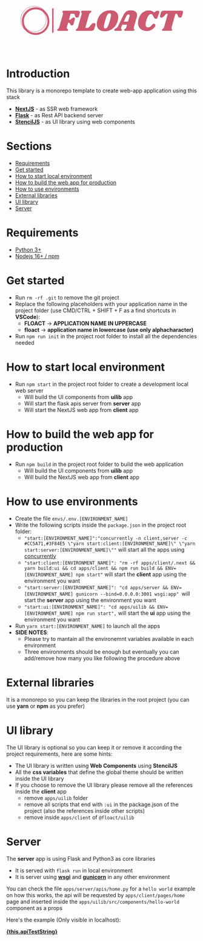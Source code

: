 <a href="https://github.com/Flowrome/floact">
<svg width="100%" height="100%" viewBox="0 0 2500 834" version="1.1" xmlns="http://www.w3.org/2000/svg" fill-rule="evenodd" clip-rule="evenodd" stroke-linejoin="round" stroke-miterlimit="2">
<g>
<g id="o-0">
<path d="M618.08,264.697c-0,-5.139 -4.171,-9.306 -9.309,-9.306c-5.137,-0 -9.308,4.167 -9.308,9.306l-0,303.942c-0,5.133 4.171,9.306 9.308,9.306c5.138,0 9.309,-4.173 9.309,-9.306l-0,-303.942Z" fill="#cc5a71" />
</g>
<g id="text-0">
<path d="M932.091,289.348c9.713,0 17.271,2.1 22.679,6.3c5.355,4.2 8.03,9.975 8.03,17.325c-0,3.671 -0.525,7.217 -1.575,10.63l-10.238,36.612c-1.833,6.825 -4.854,11.679 -9.054,14.567c-4.2,2.887 -9.708,4.333 -16.533,4.333c-6.563,0 -11.813,-1.392 -15.75,-4.175c-3.938,-2.729 -6.825,-7.246 -8.659,-13.542l-6.3,-22.441c-1.05,-3.938 -2.362,-6.563 -3.937,-7.875c-1.575,-1.313 -4.854,-1.967 -9.842,-1.967l-39.371,-0l-22.046,77.95l7.48,-0c3.675,-0 6.904,-0.525 9.683,-1.575c2.729,-1.05 5.671,-3.017 8.821,-5.904l12.204,-10.238c4.462,-3.937 8.479,-6.771 12.046,-8.504c3.516,-1.679 7.246,-2.517 11.183,-2.517c4.988,0 9.133,1.442 12.438,4.33c3.258,2.887 4.883,6.954 4.883,12.204c-0,2.1 -0.392,4.591 -1.179,7.479l-17.325,59.842c-3.938,12.862 -11.021,19.291 -21.259,19.291c-8.4,0 -14.962,-4.329 -19.687,-12.991l-7.083,-13.384c-1.838,-3.675 -3.546,-6.037 -5.121,-7.087c-1.575,-1.05 -3.938,-1.575 -7.084,-1.575l-11.42,-0l-16.534,58.662c-0.525,1.575 -0.787,3.671 -0.787,6.296c-0,3.675 0.866,6.696 2.6,9.059c1.679,2.362 4.225,4.854 7.637,7.479c2.888,2.362 4.854,4.279 5.904,5.745c1.05,1.421 1.575,3.18 1.575,5.28c0,4.72 -2.1,8.004 -6.3,9.841c-4.2,1.838 -10.366,2.754 -18.504,2.754l-98.816,0c-6.825,0 -11.942,-1.258 -15.355,-3.779c-3.412,-2.466 -4.595,-5.933 -3.545,-10.391c0.525,-2.363 1.495,-4.28 2.916,-5.75c1.467,-1.417 3.646,-3.046 6.534,-4.884c4.462,-2.625 8.004,-5.379 10.629,-8.266c2.625,-2.888 4.725,-7.35 6.3,-13.384l48.425,-169.687c1.05,-3.413 1.575,-6.559 1.575,-9.446c-0,-3.15 -0.446,-5.775 -1.338,-7.875c-0.946,-2.1 -2.337,-4.329 -4.175,-6.692c-2.362,-3.412 -3.541,-6.171 -3.541,-8.271c-0,-0.787 0.262,-2.229 0.787,-4.329c1.05,-3.412 3.413,-5.825 7.088,-7.246c3.67,-1.466 9.054,-2.204 16.141,-2.204l174.8,0Zm213.384,160.629c7.35,0 12.916,1.496 16.695,4.488c3.83,3.046 5.746,7.325 5.746,12.837c0,2.363 -0.391,4.988 -1.179,7.875l-12.992,46.063c-3.412,11.283 -8.216,19.158 -14.412,23.621c-6.142,4.462 -15.246,6.691 -27.321,6.691l-185.037,0c-5.513,0 -9.792,-0.916 -12.838,-2.754c-2.992,-1.837 -4.487,-4.333 -4.487,-7.483c-0,-1.571 0.395,-3.279 1.183,-5.117c0.787,-2.1 2.1,-3.883 3.937,-5.354c1.838,-1.417 3.805,-2.783 5.905,-4.096c4.2,-2.625 7.612,-5.3 10.237,-8.029c2.625,-2.783 4.854,-7.325 6.692,-13.621l48.029,-169.687c1.05,-3.413 1.575,-6.692 1.575,-9.842c-0,-2.887 -0.471,-5.329 -1.417,-7.321c-0.891,-1.941 -2.125,-4.225 -3.7,-6.85c-2.362,-3.412 -3.541,-6.171 -3.541,-8.271c-0,-0.787 0.262,-2.229 0.787,-4.329c1.05,-3.412 3.333,-5.825 6.85,-7.246c3.567,-1.466 9.029,-2.204 16.375,-2.204l92.521,0c5.512,0 9.762,0.842 12.754,2.521c3.046,1.733 4.567,4.175 4.567,7.325c-0,1.308 -0.392,3.017 -1.179,5.117c-0.788,1.837 -1.917,3.462 -3.388,4.879c-1.417,1.471 -2.729,2.521 -3.933,3.15c-1.159,0.683 -1.996,1.287 -2.521,1.812c-4.2,2.363 -7.613,4.988 -10.238,7.875c-2.625,2.888 -4.854,7.35 -6.691,13.384l-50.788,178.346l24.409,-0c6.037,-0 11.208,-1.05 15.512,-3.15c4.358,-2.1 8.896,-6.034 13.621,-11.809l27.167,-32.283c4.987,-5.775 9.762,-9.975 14.329,-12.6c4.621,-2.625 10.212,-3.938 16.771,-3.938Zm214.566,-166.533c33.071,0 58.925,7.796 77.559,23.388c18.583,15.641 27.875,38.162 27.875,67.558c-0,13.908 -2.075,28.871 -6.221,44.879c-7.875,29.396 -20.079,54.333 -36.613,74.804c-16.537,20.471 -36.221,35.959 -59.054,46.455c-22.837,10.5 -47.637,15.75 -74.412,15.75c-32.809,-0 -58.53,-7.821 -77.163,-23.463c-18.687,-15.592 -28.033,-38.088 -28.033,-67.483c-0,-13.384 2.258,-28.738 6.775,-46.063c7.608,-29.133 19.604,-53.883 35.983,-74.25c16.429,-20.317 35.983,-35.671 58.658,-46.062c22.73,-10.342 47.613,-15.513 74.646,-15.513Zm-7.087,38.583c-7.871,0 -14.984,3.15 -21.338,9.45c-6.246,6.296 -12.466,16.588 -18.662,30.863c-6.142,14.333 -12.754,34.225 -19.842,59.687c-10.496,36.746 -15.746,62.071 -15.746,75.984c0,8.137 1.442,14.041 4.329,17.716c2.888,3.676 7.48,5.513 13.78,5.513c7.875,-0 14.962,-3.229 21.262,-9.688c6.296,-6.404 12.467,-16.691 18.5,-30.866c6.038,-14.171 12.704,-33.725 20,-58.659c10.292,-36.22 15.433,-61.679 15.433,-76.379c0,-8.4 -1.441,-14.433 -4.329,-18.108c-2.887,-3.675 -7.35,-5.513 -13.387,-5.513Zm355.433,49.213l-38.583,133.858c-1.05,3.409 -1.575,6.821 -1.575,10.234c-0,2.887 0.396,5.304 1.183,7.245c0.788,1.996 1.654,3.571 2.596,4.725c0.892,1.205 1.471,2.071 1.733,2.596c2.625,2.625 3.938,5.25 3.938,7.875c-0,0.525 -0.263,1.838 -0.788,3.938c-1.05,3.675 -3.333,6.221 -6.85,7.637c-3.571,1.471 -9.029,2.204 -16.379,2.204l-93.304,0c-5.513,0 -9.767,-0.916 -12.758,-2.754c-3.046,-1.837 -4.567,-4.333 -4.567,-7.483c-0,-1.571 0.396,-3.279 1.183,-5.117c0.788,-2.1 1.913,-3.754 3.384,-4.958c1.416,-1.158 3.437,-2.521 6.062,-4.096c4.2,-2.362 7.613,-4.987 10.238,-7.875c2.625,-2.887 4.854,-7.612 6.691,-14.171l10.238,-33.858l-61.417,-0l-10.629,22.437c-4.463,9.713 -6.696,17.325 -6.696,22.838c0,3.15 0.525,5.696 1.575,7.637c1.05,1.996 2.625,4.042 4.725,6.142c1.838,2.1 3.096,3.883 3.779,5.354c0.629,1.417 0.684,3.309 0.159,5.667c-1.05,3.937 -3.2,6.617 -6.459,8.033c-3.304,1.471 -8.5,2.204 -15.587,2.204l-58.663,0c-6.037,0 -10.629,-1.129 -13.779,-3.383c-3.15,-2.208 -4.725,-5.146 -4.725,-8.821c0,-4.2 1.525,-7.558 4.567,-10.079c2.991,-2.467 7.508,-5.146 13.546,-8.029c7.87,-3.938 14.17,-7.825 18.895,-11.654c4.725,-3.779 8.792,-9.084 12.205,-15.909l70.079,-145.275c10.762,-22.57 23.437,-38.895 38.029,-48.975c14.542,-10.129 33.754,-15.195 57.637,-15.195c26.775,-0 47.509,5.433 62.209,16.3c14.696,10.916 22.046,26.087 22.046,45.512c-0,8.133 -1.313,16.533 -3.938,25.196Zm-170.867,60.629l55.121,0l20.863,-69.292c1.05,-3.15 1.575,-6.429 1.575,-9.841c-0,-4.988 -1.363,-8.742 -4.092,-11.263c-2.783,-2.466 -6.667,-3.7 -11.654,-3.7c-6.3,0 -11.679,1.838 -16.142,5.513c-4.462,3.675 -8.925,10.237 -13.387,19.687l-32.284,68.896Zm303.542,122.046c-22.046,-0 -41.862,-4.067 -59.446,-12.204c-17.587,-8.138 -31.55,-20.159 -41.891,-36.063c-10.392,-15.854 -15.592,-35.066 -15.592,-57.637c-0,-15.75 2.758,-32.809 8.271,-51.184c12.071,-39.366 30.312,-67.791 54.721,-85.275c24.412,-17.425 50.525,-26.141 78.35,-26.141c14.958,-0 28.212,2.233 39.762,6.696c11.546,4.462 22.179,10.891 31.888,19.291l10.629,-8.271c7.087,-5.508 13.071,-9.316 17.954,-11.416c4.829,-2.1 10.262,-3.15 16.3,-3.15c6.562,-0 11.812,1.446 15.746,4.333c3.937,2.888 5.908,7.083 5.908,12.596c0,2.887 -0.525,5.775 -1.575,8.662l-22.05,61.417c-2.358,7.088 -5.167,12.075 -8.425,14.963c-3.304,2.887 -8.242,4.329 -14.8,4.329c-6.825,-0 -12.392,-2.442 -16.696,-7.321c-4.354,-4.829 -9.287,-13.15 -14.8,-24.963c-6.3,-12.337 -11.416,-20.47 -15.354,-24.408c-3.937,-3.937 -9.712,-5.908 -17.325,-5.908c-10.758,-0 -21.129,6.616 -31.1,19.846c-9.975,13.279 -19.029,33.175 -27.167,59.683c-6.825,22.308 -10.237,40.946 -10.237,55.904c-0,13.125 2.496,22.888 7.483,29.292c4.984,6.458 11.679,9.687 20.075,9.687c12.338,0 22.521,-2.758 30.554,-8.271c7.98,-5.512 16.167,-12.991 24.567,-22.441c5.25,-5.771 9.525,-10.05 12.833,-12.834c3.255,-2.729 6.721,-4.091 10.396,-4.091c4.721,-0 9.709,2.358 14.959,7.083c5.25,4.725 7.741,9.45 7.479,14.175c0.262,5.775 -4.384,14.696 -13.938,26.771c-9.604,12.075 -22.858,22.887 -39.762,32.442c-16.954,9.604 -36.192,14.408 -57.717,14.408Zm450.788,-264.567c14.433,0 21.654,5.909 21.654,17.717c-0,3.675 -0.788,8.271 -2.363,13.779l-9.45,31.892c-2.887,9.712 -6.429,16.533 -10.629,20.471c-4.2,3.937 -10.237,5.908 -18.112,5.908c-6.559,-0 -11.625,-1.708 -15.196,-5.121c-3.517,-3.412 -6.85,-8.792 -10,-16.142l-6.692,-16.141c-2.1,-4.988 -4.333,-8.4 -6.692,-10.234c-2.362,-1.837 -6.037,-2.758 -11.025,-2.758l-9.054,0l-50,175.983c-0.787,3.413 -1.183,6.43 -1.183,9.055c-0,3.15 0.446,5.775 1.342,7.875c0.941,2.1 2.333,4.329 4.17,6.691c2.363,3.675 3.542,6.696 3.542,9.059c0,0.525 -0.262,1.837 -0.783,3.933c-1.313,3.412 -3.888,5.908 -7.717,7.483c-3.783,1.575 -9.212,2.363 -16.3,2.363l-92.521,-0c-5.512,-0 -9.787,-0.921 -12.833,-2.759c-2.992,-1.837 -4.488,-4.462 -4.488,-7.875c0,-1.57 0.392,-3.145 1.18,-4.72c1.05,-2.363 2.283,-4.15 3.7,-5.355c1.47,-1.158 3.65,-2.654 6.537,-4.491c3.938,-2.359 7.217,-4.984 9.842,-7.871c2.625,-2.888 4.854,-7.35 6.691,-13.388l49.609,-175.983l-9.054,0c-5.775,0 -10.5,0.921 -14.175,2.758c-3.675,1.834 -7.613,5.246 -11.813,10.234l-12.992,16.141c-6.037,7.088 -11.887,12.388 -17.558,15.905c-5.617,3.57 -11.704,5.358 -18.267,5.358c-6.037,-0 -10.762,-1.575 -14.175,-4.725c-3.412,-3.15 -5.116,-7.483 -5.116,-12.992c-0,-2.625 0.391,-5.512 1.179,-8.662l10.237,-35.829c2.1,-7.346 4.463,-12.938 7.088,-16.771c2.625,-3.779 6.35,-6.534 11.179,-8.267c4.883,-1.679 11.788,-2.521 20.708,-2.521l229.53,0Z" fill="#cc5a71" fill-rule="nonzero" />
</g>
<g>
<path d="M563.554,425.047c-0,-53.925 -23.846,-102.354 -61.508,-135.4c-33.042,-37.662 -81.475,-61.508 -135.396,-61.508c-99.334,0 -180.15,80.817 -180.15,180.15c-0,53.908 23.837,102.333 61.487,135.375c33.046,37.675 81.484,61.529 135.421,61.529c0.35,0 0.696,-0.025 1.046,-0.025c0.35,0 0.696,0.025 1.046,0.025c98.337,0 178.054,-79.716 178.054,-178.054c-0,-0.35 -0.025,-0.696 -0.025,-1.046c-0,-0.35 0.025,-0.696 0.025,-1.046Zm-306.554,89.534c-17.784,-25.046 -28.363,-55.55 -28.579,-88.488c0.566,-85.929 70.1,-155.466 156.033,-156.033c32.937,0.217 63.446,10.796 88.487,28.579c28.709,27.842 46.625,66.742 46.625,109.65c0,84.317 -68.6,152.917 -152.916,152.917c-42.909,-0 -81.809,-17.917 -109.65,-46.625Zm-66.313,-106.292c0,-97.025 78.938,-175.962 175.963,-175.962c41.3,-0 79.287,14.337 109.346,38.254c-27.08,-16.292 -58.755,-25.684 -92.588,-25.684c-99.333,0 -180.15,80.817 -180.15,180.15c0,33.825 9.388,65.492 25.671,92.567c-23.908,-30.05 -38.242,-68.033 -38.242,-109.325Zm192.721,171.767c-42.233,-0 -80.554,-16.988 -108.529,-44.471c25.862,18.725 57.575,29.808 91.771,29.808c86.629,0 157.104,-70.475 157.104,-157.104c-0,-34.196 -11.083,-65.908 -29.808,-91.771c27.483,27.975 44.47,66.296 44.47,108.529c0,85.471 -69.537,155.009 -155.008,155.009Z" fill="#cc5a71" fill-rule="nonzero" />
</g>
</g>
</svg>
</a>

# Introduction

This library is a monorepo template to create web-app application using this stack

- **[NextJS](https://nextjs.org/)** - as SSR web framework
- **[Flask](https://flask.palletsprojects.com/en/2.2.x/)** - as Rest API backend server
- **[StencilJS](https://stenciljs.com/)** - as UI library using web components

# Sections

- [Requirements](#requirements)
- [Get started](#get-started)
- [How to start local environment](#how-to-start-local-environment)
- [How to build the web app for production](#how-to-build-the-web-app-for-production)
- [How to use environments](#how-to-use-environments)
- [External libraries](#external-libraries)
- [UI library](#ui-library)
- [Server](#server)

<div id="requirements"></div>

# Requirements

- [Python 3+](https://www.python.org/downloads/)
- [Nodejs 16+ / npm](https://nodejs.org/en/)

<div id="get-started"></div>

# Get started

- Run `rm -rf .git` to remove the git project
- Replace the following placeholders with your application name in the project folder (use CMD/CTRL + SHIFT + F as a find shortcuts in **VSCode**):
  - **FLOACT** -> **APPLICATION NAME IN UPPERCASE**
  - **floact** -> **application name in lowercase (use only alphacharacter)**
- Run `npm run init` in the project root folder to install all the dependencies needed

<div id="how-to-start-local-environemt"></div>

# How to start local environment

- Run `npm start` in the project root folder to create a development local web server
  - Will build the UI components from **uilib** app
  - Will start the flask apis server from **server** app
  - Will start the NextJS web app from **client** app

<div id="how-to-build-the-web-app-for-production"></div>

# How to build the web app for production

- Run `npm build` in the project root folder to build the web application
  - Will build the UI components from **uilib** app
  - Will build the NextJS web app from **client** app

<div id="how-to-use-environments"></div>

# How to use environments

- Create the file `envs/.env.[ENVIRONMENT_NAME]`
- Write the following scripts inside the `package.json` in the project root folder:
  - `"start:[ENVIRONMENT_NAME]":"concurrently -n client,server -c #CC5A71,#3F84E5 \"yarn start:client:[ENVIRONMENT_NAME]\" \"yarn start:server:[ENVIRONMENT_NAME]\""` will start all the apps using [concurrently](https://www.npmjs.com/package/concurrently)
  - `"start:client:[ENVIRONMENT_NAME]": "rm -rf apps/client/.next && yarn build:ui && cd apps/client && npm run build && ENV=[ENVIRONMENT_NAME] npm start"` will start the **client** app using the environment you want
  - `"start:server:[ENVIRONMENT_NAME]": "cd apps/server && ENV=[ENVIRONMENT_NAME] gunicorn --bind=0.0.0.0:3001 wsgi:app" `will start the **server** app using the environment you want
  - `"start:ui:[ENVIRONMENT_NAME]": "cd apps/uilib && ENV=[ENVIRONMENT_NAME] npm run start",` will start the **ui** app using the environment you want
- Run `yarn start:[ENVIRONMENT_NAME]` to launch all the apps
- **SIDE NOTES**:
  - Please try to mantain all the environemnt variables available in each environment
  - Three environments should be enough but eventually you can add/remove how many you like following the procedure above

<div id="external-libraries"></div>

# External libraries

It is a monorepo so you can keep the libraries in the root project (you can use **yarn** or **npm** as you prefer)

<div id="ui-library"></div>

# UI library

The UI library is optional so you can keep it or remove it according the project requirements, here are some hints:

- The UI library is written using **Web Components** using **StencilJS**
- All the **css variables** that define the global theme should be written inside the UI library
- If you choose to remove the UI library please remove all the references inside the **client** app
  - remove `apps/uilib` folder
  - remove all scripts that end with `:ui` in the package.json of the project (also the references inside other scripts)
  - remove inside `apps/client` of `@floact/uilib`

<div id="server"></div>

# Server

The **server** app is using Flask and Python3 as core libraries

- It is served with `flask run` in local environment
- It is server using **[wsgi](https://flask.palletsprojects.com/en/2.2.x/deploying/)** and **[gunicorn](https://gunicorn.org/)** in any other environment

You can check the file `apps/server/apis/home.py` for a `hello world` example on how this works, the api will be requested by `apps/client/pages/home` page and inserted inside the `apps/uilib/src/components/hello-world` component as a props

Here's the example (Only visible in localhost):

**[{this.apiTestString}](http://localhost:3001/api/home/)**
